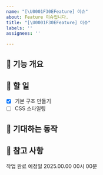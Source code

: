 ```yaml
---
name: "[\U0001F30EFeature] 이슈"
about: Feature 이슈입니다.
title: "[\U0001F30EFeature] 이슈"
labels: ''
assignees: ''

---
```


## 📌 기능 개요


## 📌 할 일

- [x]  기본 구조 만들기
- [ ]  CSS 스타일링

## 📌 기대하는 동작

## 📌 참고 사항

작업 완료 예정일
2025.00.00 00시 00분

